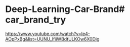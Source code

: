 # Deep-Learning-Car-Brand# car_brand_try

https://www.youtube.com/watch?v=Ie4-AOpPxBg&list=UUNU_lfiiWBdtULKOw6X0Dig
